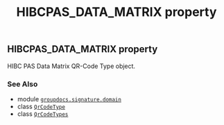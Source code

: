 ﻿---
title: HIBCPAS_DATA_MATRIX property
second_title: GroupDocs.Signature for Python via .NET API References
description: 
type: docs
url: /python-net/groupdocs.signature.domain/qrcodetypes/hibcpas_data_matrix/
is_root: false
weight: 160
---

## HIBCPAS_DATA_MATRIX property


HIBC PAS Data Matrix QR-Code Type object.

### See Also
* module [`groupdocs.signature.domain`](../../)
* class [`QrCodeType`](/signature/python-net/groupdocs.signature.domain/qrcodetype)
* class [`QrCodeTypes`](/signature/python-net/groupdocs.signature.domain/qrcodetypes)
